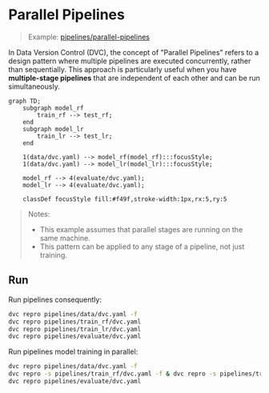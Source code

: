 # Parallel Pipelines

> Example: [pipelines/parallel-pipelines](pipelines/parallel-pipelines)

In Data Version Control (DVC), the concept of "Parallel Pipelines" refers to a design pattern where multiple pipelines are executed concurrently, rather than sequentially. This approach is particularly useful when you have **multiple-stage pipelines** that are independent of each other and can be run simultaneously.

```mermaid
graph TD;
    subgraph model_rf
        train_rf --> test_rf;
    end 
    subgraph model_lr
        train_lr --> test_lr;
    end 

    1(data/dvc.yaml) --> model_rf(model_rf):::focusStyle;
    1(data/dvc.yaml) --> model_lr(model_lr):::focusStyle;

    model_rf --> 4(evaluate/dvc.yaml);
    model_lr --> 4(evaluate/dvc.yaml);

    classDef focusStyle fill:#f49f,stroke-width:1px,rx:5,ry:5

```

> Notes:
>
> - This example assumes that parallel stages are running on the same machine.
> - This pattern can be applied to any stage of a pipeline, not just training.

## Run

Run pipelines consequently:

```bash
dvc repro pipelines/data/dvc.yaml -f
dvc repro pipelines/train_rf/dvc.yaml
dvc repro pipelines/train_lr/dvc.yaml
dvc repro pipelines/evaluate/dvc.yaml
```

Run pipelines model training in parallel:

```bash
dvc repro pipelines/data/dvc.yaml -f
dvc repro -s pipelines/train_rf/dvc.yaml -f & dvc repro -s pipelines/train_lr/dvc.yaml -f
dvc repro pipelines/evaluate/dvc.yaml
```
